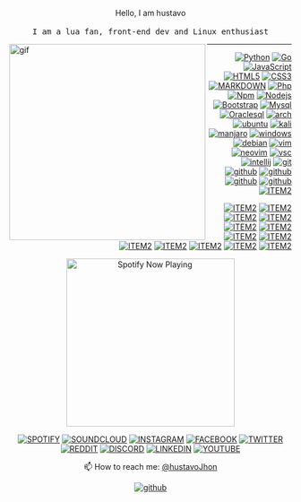 <p align="center">
      Hello, I am hustavo<br>
      <br>
      <samp>I am a lua fan, front-end dev and Linux enthusiast<br></samp>
  </p>


<div align="left">
    <img  alt="gif" width="350px" align="left" src="https://i.postimg.cc/ZRtPHmt3/68747470733a2f2f6d656469612e67697068792e636f6d2f6d656469612f57556c706c634d704f43456d5447427442572f67.gif" />
</div>

  

----
<div align="right">

<!-- ## Languages  -->

 <!-- __Backend__: -->
[![Python](https://img.shields.io/badge/-black?style=flat&logo=python&logoColor=3A70A0&link=#python)](https://github.com/hustavoJhon)
[![Go](https://img.shields.io/badge/-black?style=flat&logo=go&logoColor=00AAD7&link=#go)](https://github.com/hustavoJhon) 
[![JavaScript](https://img.shields.io/badge/-black?style=flat&logo=javascript&link=#javascript)](https://github.com/hsutavojhon) 
[![HTML5](https://img.shields.io/badge/-black?style=flat&logo=html5&logoColor=E44D25&link=#html)](https://github.com/hustavoJhon) 
[![CSS3](https://img.shields.io/badge/-black?style=flat&logo=css3&logoColor=1573B5&link=#css3)](https://github.com/hustavoJhon) 
[![MARKDOWN](https://img.shields.io/badge/-black?style=flat&logo=markdown&logoColor=white&link=#markdown)](https://github.com/hustavoJhon) 
[![Php](https://img.shields.io/badge/-black?style=flat&logo=php&logoColor=blue&link=https://github.com/)](https://github.com/hustavojhon) 
[![Npm](https://img.shields.io/badge/-black?style=flat&logo=npm&logoColor=green&link=https://github.com/)](https://github.com/hustavojhon) 
[![Nodejs](https://img.shields.io/badge/-black?style=flat&logo=node.js&logoColor=green&link=https://github.com/)](https://github.com/hustavoJhon) 
[![Bootstrap](https://img.shields.io/badge/-black?style=flat&logo=bootstrap&logoColor=8653D4&link=https://github.com/)](https://github.com/hustavojhon) 
[![Mysql](https://img.shields.io/badge/-black?style=flat&logo=mysql&logoColor=white&link=https://github.com/)](https://github.com/hustavojhon) 
[![Oraclesql](https://img.shields.io/badge/-black?style=flat&logo=oracle&logoColor=red&link=https://github.com/)](https://github.com/hustavojhon)
[![arch](https://img.shields.io/badge/-black?style=flat&logo=archlinux&logoColor=1794D2&link=https://github.com/)](https://github.com/hustavojhon)
[![ubuntu](https://img.shields.io/badge/-black?style=flat&logo=ubuntu&logoColor=E0480E&link=https://github.com/)](https://github.com/hustavojhon)
[![kali](https://img.shields.io/badge/-black?style=flat&logo=kalilinux&logoColor=white&link=https://github.com/)](https://github.com/hustavojhon)
[![manjaro](https://img.shields.io/badge/-black?style=flat&logo=manjaro&logoColor=34BF5C&link=https://github.com/)](https://github.com/hustavojhon)
[![windows](https://img.shields.io/badge/-black?style=flat&logo=windows&logoColor=1EACFF&link=https://github.com/)](https://github.com/hustavojhon)
[![debian](https://img.shields.io/badge/-black?style=flat&logo=debian&logoColor=DB0851&link=https://github.com/)](https://github.com/hustavojhon)
[![vim](https://img.shields.io/badge/-black?style=flat&logo=vim&logoColor=1A9540&link=https://github.com/)](https://github.com/hustavojhon)
[![neovim](https://img.shields.io/badge/-black?style=flat&logo=neovim&logoColor=5D9E35&link=https://github.com/)](https://github.com/hustavojhon)
[![vsc](https://img.shields.io/badge/-black?style=flat&logo=visualstudiocode&logoColor=218CD5&link=https://github.com/)](https://github.com/hustavojhon)
[![intellij](https://img.shields.io/badge/-black?style=flat&logo=intellijidea&logoColor=white&link=https://github.com/)](https://github.com/hustavojhon)
[![git](https://img.shields.io/badge/-black?style=flat&logo=git&logoColor=F15233&link=https://github.com/)](https://github.com/hustavojhon) 
[![github](https://img.shields.io/badge/-black?style=flat&logo=github&logoColor=white&link=https://github.com/)](https://github.com/hustavojhon) 
[![github](https://img.shields.io/badge/-black?style=flat&logo=linux&logoColor=white&link=https://bash.com/)](https://github.com/hustavojhon) 
[![github](https://img.shields.io/badge/-black?style=flat&logo=shell&logoColor=white&link=https://bash.com/)](https://github.com/hustavojhon) 
[![github](https://img.shields.io/badge/-black?style=flat&logo=powershell&logoColor=white&link=https://bash.com/)](https://github.com/hustavojhon) 
[![ITEM2](https://img.shields.io/badge/-black?style=flat&logo=iterm2&logoColor=white&link=https://bash.com/)](#iterm2)

[![ITEM2](https://img.shields.io/badge/-black?style=flat&logo=valorant&logoColor=white&link=https://bash.com/)](#iterm2)
[![ITEM2](https://img.shields.io/badge/-black?style=flat&logo=steam&logoColor=white&link=https://bash.com/)](#iterm2)
[![ITEM2](https://img.shields.io/badge/-black?style=flat&logo=minecraft&logoColor=white&link=https://bash.com/)](#iterm2)
[![ITEM2](https://img.shields.io/badge/-black?style=flat&logo=firefox&logoColor=white&link=https://bash.com/)](#iterm2)
[![ITEM2](https://img.shields.io/badge/-black?style=flat&logo=brave&logoColor=white&link=https://bash.com/)](#iterm2)
[![ITEM2](https://img.shields.io/badge/-black?style=flat&logo=google&logoColor=white&link=https://bash.com/)](#iterm2)
[![ITEM2](https://img.shields.io/badge/-black?style=flat&logo=stackoverflow&logoColor=white&link=https://bash.com/)](#iterm2)
[![ITEM2](https://img.shields.io/badge/-black?style=flat&logo=tinder&logoColor=white&link=https://bash.com/)](#iterm2)
[![ITEM2](https://img.shields.io/badge/-black?style=flat&logo=adobe&logoColor=white&link=https://bash.com/)](#iterm2)
[![ITEM2](https://img.shields.io/badge/-black?style=flat&logo=adobepremierepro&logoColor=white&link=https://bash.com/)](#iterm2)
[![ITEM2](https://img.shields.io/badge/-black?style=flat&logo=adobeillustrator&logoColor=white&link=https://bash.com/)](#iterm2)
[![ITEM2](https://img.shields.io/badge/-black?style=flat&logo=adobephotoshop&logoColor=white&link=https://bash.com/)](#iterm2)
[![ITEM2](https://img.shields.io/badge/-black?style=flat&logo=adobeaftereffects&logoColor=white&link=https://bash.com/)](#iterm2)








</div>
    



<div align="center">

[<img src="https://spotify-now-playing.satyu.vercel.app/api/spotify-playing" alt="Spotify Now Playing" width="300"/>](https://open.spotify.com/user/djehel041cfyz8fyrsqpnoftn)

 <!-- SOCIAL -->
[![SPOTIFY](https://img.shields.io/badge/-black?style=flat-square&logo=spotify&logoColor=1ED760&link=https://open.spotify.com/)](https://open.spotify.com/user/31uolwi7gtcly3byvfewmnrgo7pq?si=70d5793f89b64952)
[![SOUNDCLOUD](https://img.shields.io/badge/-black?style=flat-square&logo=soundcloud&logoColor=FF5500&link=https://open.soundcloud.com/)](https://open.spotify.com/user/31uolwi7gtcly3byvfewmnrgo7pq?si=70d5793f89b64952)
[![INSTAGRAM](https://img.shields.io/badge/-D62E84?style=flat-square&logo=instagram&logoColor=white&link=https://open.spotify.com/)](https://www.instagram.com/hustavjhon/)
[![FACEBOOK](https://img.shields.io/badge/-1977F2?style=flat-square&logo=facebook&logoColor=white&link=https://open.spotify.com/)](https://www.facebook.com/profile.php?id=100077200448864)
[![TWITTER](https://img.shields.io/badge/-1CA1F1?style=flat-square&logo=twitter&logoColor=white&link=https://open.spotify.com/)](https://twitter.com/hustavoJhon)
[![REDDIT](https://img.shields.io/badge/-FD3200?style=flat-square&logo=reddit&logoColor=white&link=https://open.spotify.com/)](https://www.reddit.com/user/hustav01)
[![DISCORD](https://img.shields.io/badge/-7188DB?style=flat-square&logo=discord&logoColor=white&link=https://open.spotify.com/)](https://discord.gg/yNRKn29Rew)
[![LINKEDIN](https://img.shields.io/badge/-016293?style=flat-square&logo=linkedin&logoColor=white&link=https://open.spotify.com/)](https://www.linkedin.com/in/gustavo-jhon-31b549236/)
[![YOUTUBE](https://img.shields.io/badge/-white?style=flat-square&logo=youtube&logoColor=C70000&link=https://open.spotify.com/)](https://www.linkedin.com/in/gustavo-jhon-31b549236/)

<!-- [![Spotify](https://img.shields.io/badge/-SPOTIFY-1ED760?style=for-the-badge&logo=spotify&logoColor=white&link=https://github.com/hustavoJhon)](https://open.spotify.com/user/31uolwi7gtcly3byvfewmnrgo7pq?si=70d5793f89b64952) -->

</div>

<div align="center">
    📫 How to reach me: <a href="mailto:hustavojhon@gmail.com">@hustavoJhon</a>

[![github](https://img.shields.io/badge/-gmail-white?style=flat-square&logo=gmail&logoColor=D64D40&link=https://github.com/)](hustavoJhon@gmail.com) 
</div>
